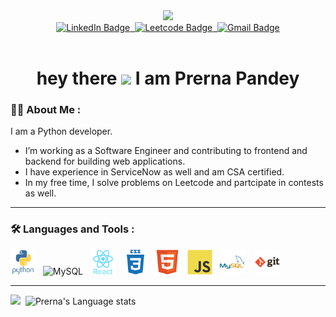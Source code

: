 <div id="header" align="center">
  <img src="https://media.giphy.com/media/M9gbBd9nbDrOTu1Mqx/giphy.gif" width="100"/>
  <div id="badges">
    <a href="https://www.linkedin.com/in/prernapandey25/">
      <img src="https://img.shields.io/badge/LinkedIn-blue?style=for-the-badge&logo=linkedin&logoColor=white" alt="LinkedIn Badge"/>&nbsp;
    </a>
    <a href="https://leetcode.com/prernapandey2550/">
      <img src="https://img.shields.io/badge/LeetCode-red?style=for-the-badge&logo=leetcode&logoColor=white" alt="Leetcode Badge"/>&nbsp;
    </a>
    <a href="mailto: prernapandey2550@gmail.com">
      <img src="https://img.shields.io/badge/Gmail-darkred?style=for-the-badge&logo=gmail&logoColor=white" alt="Gmail Badge"/>
    </a>
  </div>
  <img src="https://komarev.com/ghpvc/?username=your-github-PrernaPandeykp&style=flat-square&color=blue" alt=""/>
  <h1>
    hey there
    <img src="https://media.giphy.com/media/hvRJCLFzcasrR4ia7z/giphy.gif" width="30px"/>
    I am Prerna Pandey
  </h1>
</div>


### :woman_technologist: About Me :
I am a Python developer.
- I’m working as a Software Engineer and contributing to frontend and backend for building web applications.
- I have experience in ServiceNow as well and am CSA certified.
- In my free time, I solve problems on Leetcode and partcipate in contests as well.


---

### :hammer_and_wrench: Languages and Tools :

<div>
  <img src="https://github.com/devicons/devicon/blob/master/icons/python/python-original-wordmark.svg" title="MySQL"  alt="MySQL" width="40" height="40" />&nbsp;&nbsp;
  <img src="https://seeklogo.com/images/D/django-logo-4C5ECF7036-seeklogo.com.png" title="Django"  alt="MySQL" width="40" height="40" color="white"/>&nbsp;&nbsp;
  <img src="https://github.com/devicons/devicon/blob/master/icons/react/react-original-wordmark.svg" title="React" alt="React" width="40" height="40"/>&nbsp;&nbsp;
  <img src="https://github.com/devicons/devicon/blob/master/icons/css3/css3-plain-wordmark.svg"  title="CSS3" alt="CSS" width="40" height="40"/>&nbsp;&nbsp;
  <img src="https://github.com/devicons/devicon/blob/master/icons/html5/html5-original.svg" title="HTML5" alt="HTML" width="40" height="40"/>&nbsp;&nbsp;
  <img src="https://github.com/devicons/devicon/blob/master/icons/javascript/javascript-original.svg" title="JavaScript" alt="JavaScript" width="40" height="40"/>&nbsp;&nbsp;
  <img src="https://github.com/devicons/devicon/blob/master/icons/mysql/mysql-original-wordmark.svg" title="MySQL"  alt="MySQL" width="40" height="40"/>&nbsp;
  &nbsp;
  <img src="https://github.com/devicons/devicon/blob/master/icons/git/git-original-wordmark.svg" title="Git" **alt="Git" width="40" height="40"/>
</div>


---
<div >
<img height=150 src="https://github-readme-stats.vercel.app/api/top-langs/?username=PrernaPandeykp&layout=compact&theme=dark#gh-dark-mode-only">&nbsp;

<img  height=150 src="https://github-readme-stats.vercel.app/api?username=PrernaPandeykp&layout=compact&show_icons=true&langs_count=10&role=OWNER,COLLABORATOR&theme=dark#gh-dark-mode-only" alt="Prerna's Language stats" />
</div>


<!--
**PrernaPandeykp/PrernaPandeykp** is a ✨ _special_ ✨ repository because its `README.md` (this file) appears on your GitHub profile.

Here are some ideas to get you started:

- 🔭 I’m currently working on ...
- 🌱 I’m currently learning ...
- 👯 I’m looking to collaborate on ...
- 🤔 I’m looking for help with ...
- 💬 Ask me about ...
- 📫 How to reach me: ...
- 😄 Pronouns: ...
- ⚡ Fun fact: ...
-->
